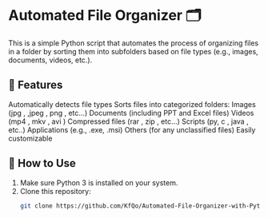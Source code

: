 # Automated File Organizer 🗂️

This is a simple Python script that automates the process of organizing files in a folder by sorting them into subfolders based on file types (e.g., images, documents, videos, etc.).

## 📌 Features

Automatically detects file types
Sorts files into categorized folders:
Images (jpg , ,jpeg , png , etc...)
Documents (including PPT and Excel files)
Videos (mp4 , mkv , avi )
Compressed files (rar , zip , etc...)
Scripts (py, c , java , etc..)
Applications (e.g., .exe, .msi)
Others (for any unclassified files)
Easily customizable

## 🚀 How to Use

1. Make sure Python 3 is installed on your system.
2. Clone this repository:
   ```bash
   git clone https://github.com/KfQo/Automated-File-Organizer-with-Python.git
